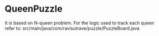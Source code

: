 QueenPuzzle
===========

It is based on N-queen problem.
For the logic used to track each queen refer to: src/main/java/com/ravisutrave/puzzle/PuzzleBoard.java
